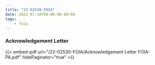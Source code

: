 ```yaml
---
title: "22-02530-FOIA"
date: 2022-07-18T00:00:00-00:00
tags:
    - foia
---
```


### Acknowledgement Letter

{{< embed-pdf url="/22-02530-FOIA/Acknowledgement Letter FOIA-PA.pdf" hidePaginator="true" >}}
